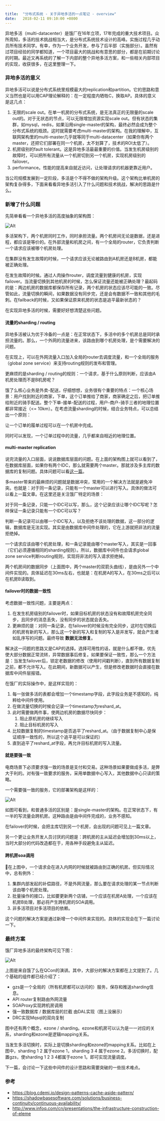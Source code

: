 ```yaml
---

title:  "分布式系统 - 关于异地多活的一点笔记 - overview"
date:   2018-02-11 09:10:00 +0800
---
```


异地多活（multi-datacenter）是饿厂在16年立项，17年完成的重大技术项目。众所周知，多活的技术挑战相当大，是分布式系统技术设计的高峰。实施过程几乎动员所有技术同学。有幸，作为一个业务开发，参与了后半部（实施部分）。虽然有过项目经验的同学都知道，一个项目最大的挑战和有意思的部分，都是在前期讨论的时期。最近又再系统的了解一下内部的整个异地多活方案，和一些相关内部项目的实现，收获很多，在这里整理一下。

### 异地多活的意义

异地多活可以说是分布式系统里规模最大的replication和partition。它的思路和意义当然也是可以用CAP理论解释的：在一定程度内牺牲C，换取AP。具体的意义是这几点：

1. 无限的scale out。在单一机房的分布式系统，是无法真正的无限量的scale out的。对于无状态的节点，可以无限增加资源实现scale out。但有状态的集群，如mysql，redis，如果沿用single-master的架构，最终必然会成为整个分布式系统的瓶颈。这时就需要考虑multi-master的架构。在我的理解中，互联网架构里的multi-master几乎就等同于multi-datacenter（如果你有两个master，还把它们部署在同一个机房，太不划算了，技术的ROI太低了）。
2. 机房级别的fault tolerant。这是异地多活最最重要的价值。当发生机房级别的故障时，可以把所有流量从一个机房切到另一个机房，实现机房级别的failover。
3. performance。性能的提高来自就近访问，让处理请求的机器更靠近用户。

当公司规模发展到一定阶段，多活是个不得不做的架构升级。这个架构比单机房的架构复杂得多，下面来看看异地多活引入了什么问题和技术挑战，解决的思路是什么。

### 新增了什么问题

先简单看看一个异地多活的高度抽象的架构图：

![Alt](/images/multi-datacenter-1.jpg)

多活架构下，两个机房同时工作，同时承担流量。两个机房间无论是数据，还是进程，都应该是等价的。在外部流量和机房之间，有一个全局的router，它负责判断一个请求应该被哪个机房处理。

在集群没有发生故障的时候，一个请求应该无论被路由到A机房还是B机房，都能被正确处理。

在发生故障的时候。通过人肉操作router，调度流量到健康的机房，实现failover。当流量切换到其他机房的时候，怎么保证流量还能被正确处理？最起码的是：两边机房的数据库都保存所有记录，两个机房的状态应该尽可能的一致。尽管如此，流量切换的瞬间，如果数据没有同步完，还是会有数据不一致和其他的毛刺。在failback的时候，又如果保证原来机房的状态是追平最新状态的？

在实现异地多活的时候，需要好好想清楚这些问题。

#### 流量的sharding / routing

异地多活被认为优于冷备的一点是：在正常状态下，多活中的多个机房总是同时承担流量的。那么，一个外网的流量进来，该路由到哪个机房处理，是个需要解决的问题。

在实现上，可以在外网流量入口加入全局的router去调度流量，和一个全局的服务（global zone service）来支持routing规则的发布和管理。

更麻烦的是sharding / routing的规则：一个请求，基于什么原则判断，应该由A机房处理而不是B机房呢？

饿了么核心业务是外卖-配送，仔细想想，业务很有个重要的特点：一个核心场景：用户找到附近的商家，下单，这个订单推给了商家，商家确定之后，把订单推给附近的骑手配送。整个下单-接单-配送的过程，用户-商户-骑手三者的地理位置都非常接近（<= 10km）。在考虑流量sharding的时候，结合业务特点，可以总结出一个原则：

让一个订单的履单过程可以在一个机房中完成。

同时可以发现，一个订单过程中的流量，几乎都来自相近的地理位置。

#### multi-master replication

说完流量的入口层面，说说数据库层面的问题。在上面的架构图上就可以看到了，在数据库层面，如果你有两个IDC，那么就需要两个master。那就涉及多主库的数据库的复制问题。具体问题可以看[这一篇](2018/02/06/distributed-system-replication.html)。

多master带来的最麻烦的问题就是数据冲突，常用的一个解决方法就是避免冲突。也就是：对于同一条记录，只能有一个master可以进行写入。具体的做法可以看上一篇文章。在这里还是关注饿厂特定的场景：

对于同一条记录，只能一个IDC可以写，那么，这个记录应该让哪个IDC写呢？怎样保证一条记录只能有一个IDC可以写？

判断一条记录可以由哪一个IDC写入，以及拒绝不该处理的数据，这一部分的逻辑，数据库是无法实现。其实是由数据库中间件处理的，它在上游就把非法的流量拒绝掉。

一个请求应该由哪个机房处理，和一条记录能由哪个master写入，其实是一回事（它们必须遵循相同的sharding规则）。所以，数据库中间件也会请求global zone service判断routing规则，实现将非法的写入请求拒绝掉。

两个机房间的数据同步（上面图中，两个master的双箭头曲线），是由另外一个中间件实现的。具体延迟在30ms左右，也就是：在机房A的写入，在30ms之后可以在机房B读取到。

#### failover时的数据一致性

考虑数据一致性问题，主要是两点：

1. 在发生机房级别的failover时，如果目标机房的状态没有和故障机房完全同步，且同步的消息丢失，没有同步的状态就会丢失。
2. 更麻烦的是：对同一条记录，在failover的时候没有完全同步，这时在切换后的机房有新的写入，那么这一个新的写入和复制的写入是并发写，就会产生诸如乱序写的问题。最终导致 **数据无法修复**。

解决这一问题的思路又是CAP的选择。选择可用性的话，就是什么都不做，优先使大部分数据正常流转，异常数据事后修复。如果要保证一致性，那么一个方法是：当发生failover后，锁定老数据的修改（使用时间戳判断），直到所有数据复制之前，都不允许写入。在此期间，新数据可以产生，但是修改老数据时会直接在数据库中间件层报错。

在饿厂的实际操作中，是这样实现的：

1. 每一张做多活的表都会增加一个timestamp字段，此字段业务是不感知的，纯粹给中间件使用。
2. 在做流量切换的时候会记录一个timestamp为reshard_at。
3. 此时需要做两件事，使两边机房的数据尽快同步：
   1. 阻止原机房的继续写入
   2. 阻止目标机房的写入
4. 比较数据复制的timestamp是否追平了reshard_at。（由于数据复制中心是保证顺序一致性的，所以这个追平是可以保证的）
5. 直到追平了reshard_at字段，再允许目标机房的写入流量。

#### 就是要强一致

电商场景下必须要求强一致的场景是支付和交易。这种场景如果要做成多活，是弊大于利的。对有强一致要求的服务，采用单数据中心写入，其他数据中心只读的策略。

一个需要强一致的服务，它的部署架构是这样的：

![Alt](/images/multi-datacenter-2.jpg)

如图可看到，和普通多活的区别是：是single-master的架构。在正常状态下，有一半的写流量会跨机房。这种路由是由中间件完成的，业务不感知。

在failover的时候，会把主库切到另一个机房，会出现的问题可见上一篇文章。

另一个更让业务开发人员讨厌的问题是：跨机房的主从延迟会增加到30ms以上，当时大部分的代码改造都在于，用各种手段避免主从延迟。

#### 跨机房soa调用

在上图中，一个请求会在进入内网的时候就被路由到正确的机房。但实际情况中，总有例外：

1. 集群内部发起的补偿路径，不是外网流量，那么要在请求处理的某一节点判断该由哪个机房处理。
2. 批量操作的接口，比如要更新两个店铺，一个应该在机房A处理，一个应该在机房B处理，那必将产生跨机房的SOA调用。
3. 非多活项目对多活项目的依赖。

这个问题的解决方案是通过新增一个中间件来实现的。具体的实现会在下一篇讨论一下。

### 最终方案

饿厂异地多活的最终架构可见下图：

![Alt](/images/multi-datacenter-3.jpg)

上图是来自饿了么在QCon的演讲。其中，大部分的解决方案都在上文提到了。几个基础的组件都已经介绍了：

- gzs是一个全局的（所有机房都可以访问的）服务，保存和推送sharding信息。
- API router复制路由外网流量
- SOAProxy实现跨机房调用
- 强一致数据库 / 数据库层的拦截 由DAL实现（图上没展示）
- DRC实现Mqsql的双向复制

图中还有两个概念，ezone / sharding。ezone和机房可以认为是一一对应的关系，sharding和ezone是逻辑mapping关系。

当发生多活切换时，实际上是切换sharding和ezone的mapping关系。比如在上图中，sharding 1 2 属于ezone 1，sharding 3 4 属于ezone 2。多活切换时，配置gzs，使sharding 1 2 3 4都属于ezone 1。即可实现流量调度。

下一篇，会讨论一下这些中间件的设计思路和需要突破的一些技术难点。

### 参考

- https://blog.cdemi.io/design-patterns-cache-aside-pattern/
- https://shadowbasesoftware.com/solutions/business-continuity/continuous-availability/
- http://www.infoq.com/cn/presentations/the-infrastructure-construction-of-eleme
